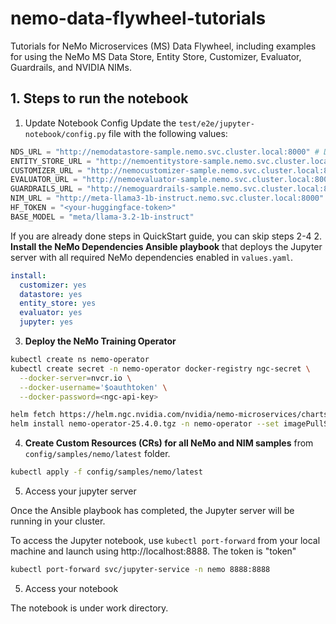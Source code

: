 # nemo-data-flywheel-tutorials

Tutorials for NeMo Microservices (MS) Data Flywheel, including examples for using the NeMo MS Data Store, Entity Store, Customizer, Evaluator, Guardrails, and NVIDIA NIMs.

## 1. Steps to run the notebook

1. Update Notebook Config
Update the `test/e2e/jupyter-notebook/config.py` file with the following values:

```python
NDS_URL = "http://nemodatastore-sample.nemo.svc.cluster.local:8000" # Data Store
ENTITY_STORE_URL = "http://nemoentitystore-sample.nemo.svc.cluster.local:8000" # Entity Store
CUSTOMIZER_URL = "http://nemocustomizer-sample.nemo.svc.cluster.local:8000" # Customizer
EVALUATOR_URL = "http://nemoevaluator-sample.nemo.svc.cluster.local:8000" # Evaluator
GUARDRAILS_URL = "http://nemoguardrails-sample.nemo.svc.cluster.local:8000" # Guardrails
NIM_URL = "http://meta-llama3-1b-instruct.nemo.svc.cluster.local:8000" # NIM
HF_TOKEN = "<your-huggingface-token>"
BASE_MODEL = "meta/llama-3.2-1b-instruct"
```

If you are already done steps in QuickStart guide, you can skip steps 2-4
2. **Install the NeMo Dependencies Ansible playbook** that deploys the Jupyter server with all required NeMo dependencies enabled in `values.yaml`.

``` yaml
install:
  customizer: yes
  datastore: yes
  entity_store: yes
  evaluator: yes
  jupyter: yes
```

3. **Deploy the NeMo Training Operator**

```bash
kubectl create ns nemo-operator
kubectl create secret -n nemo-operator docker-registry ngc-secret \
  --docker-server=nvcr.io \
  --docker-username='$oauthtoken' \
  --docker-password=<ngc-api-key>
```

```bash
helm fetch https://helm.ngc.nvidia.com/nvidia/nemo-microservices/charts/nemo-operator-25.4.0.tgz --username='$oauthtoken' --password=<YOUR NGC API KEY>
helm install nemo-operator-25.4.0.tgz -n nemo-operator --set imagePullSecrets[0].name=ngc-secret --set controllerManager.manager.scheduler=volcano
```

4. **Create Custom Resources (CRs) for all NeMo and NIM samples** from `config/samples/nemo/latest` folder.

```bash
kubectl apply -f config/samples/nemo/latest
```

5. Access your jupyter server

Once the Ansible playbook has completed, the Jupyter server will be running in your cluster.

To access the Jupyter notebook, use `kubectl port-forward` from your local machine and launch using http://localhost:8888. The token is "token"

```bash
kubectl port-forward svc/jupyter-service -n nemo 8888:8888
```
5. Access your notebook

The notebook is under work directory.
